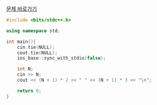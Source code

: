 [문제 바로가기](https://boj.kr/8871)

```c++
#include <bits/stdc++.h>

using namespace std;

int main(){
    cin.tie(NULL);
    cout.tie(NULL);
    ios_base::sync_with_stdio(false);

    int N;
    cin >> N;
    cout << (N + 1) * 2 << " " << (N + 1) * 3 << "\n";

    return 0;
}
```